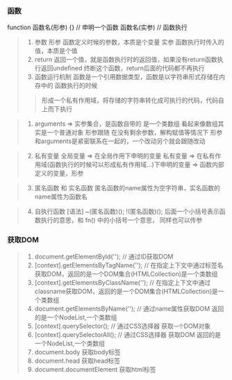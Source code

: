 ### 函数
function 函数名(形参) {} // 申明一个函数
函数名(实参)  // 函数执行
> 1. 参数
> 形参 函数定义时候的参数，本质是个变量
> 实参 函数执行时传入的值，本质是个值
> 2. return 
> 返回一个值，就是函数执行时的返回值，如果没有return函数执行返回undefined
> 终断这个函数，return后面的代码都不再执行
> 3. 函数运行机制
> 函数是一个引用数据类型，函数是以字符串形式存储在内存中的
> 函数执行的时候
> > 形成一个私有作用域，将存储的字符串转化成可执行的代码，代码自上而下执行

> 1. arguments => 实参集合，是函数自带的
> 是一个类数组 看起来像数组其实是一个普通对象
> 形参跟随 在没有剩余参数，解构赋值等情况下 形参和arguments是紧密联系在一起的，一个改动另个就会跟随改动

> 2. 私有变量
> 全局变量 => 在全局作用下申明的变量
> 私有变量 => 在私有作用域(函数执行的时候可以形成私有作用域...)下申明的变量 => 函数内部定义的变量，形参

> 3. 匿名函数 和 实名函数
> 匿名函数的name属性为空字符串，实名函数的name属性为函数名

> 4. 自执行函数
[语法] ~(匿名函数)(); !(匿名函数)();
> 后面一个小括号表示函数执行的意思，和 fn() 中的小括号一个意思，
同样也可以传参

### 获取DOM
> 1. document.getElementById('');  // 通过ID获取DOM
> 2. [context].getElementsByTagName(''); // 在指定上下文中通过标签名获取DOM，返回的是一个DOM集合(HTMLCollection)是一个类数组
> 3. [context].getElementsByClassName(''); // 在指定上下文中通过classname获取DOM，返回的是一个DOM集合(HTMLCollection)是一个类数组
> 4. document.getElementsByName(''); // 通过name属性获取DOM
返回的是一个NodeList,一个类数组
> 5. [context].querySelector(); // 通过CSS选择器 获取`一个`DOM对象
> 6. [context].querySelectorAll(); // 通过CSS选择器 获取DOM 返回的是一个NodeList,一个类数组
> 7. document.body 获取body标签
> 8. document.head 获取head标签
> 9. document.documentElement 获取html标签